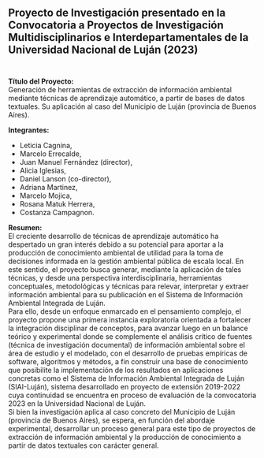 ## Proyecto de Investigación presentado en la Convocatoria a Proyectos de Investigación Multidisciplinarios e Interdepartamentales de la Universidad Nacional de Luján (2023) <br /> <br />

__Título del Proyecto:__ <br />
Generación de herramientas de extracción de información ambiental mediante técnicas de aprendizaje automático, a partir de bases de datos textuales. Su aplicación al caso del Municipio de Luján (provincia de Buenos Aires).


__Integrantes:__ <br />
- Leticia Cagnina,
- Marcelo Errecalde,
- Juan Manuel Fernández (director),
- Alicia Iglesias,
- Daniel Lanson (co-director),
- Adriana Martinez,
- Marcelo Mojica,
- Rosana Matuk Herrera,
- Costanza Campagnon.

__Resumen:__ <br />
El creciente desarrollo de técnicas de aprendizaje automático ha despertado un gran interés debido a su potencial para aportar a la producción de conocimiento ambiental de utilidad para la toma de decisiones informada en la gestión ambiental pública de escala local. En este sentido, el proyecto busca generar, mediante la aplicación de tales técnicas, y desde una perspectiva interdisciplinaria, herramientas conceptuales, metodológicas y técnicas para relevar, interpretar y extraer información ambiental para su publicación en el Sistema de Información Ambiental Integrada de Luján. <br />
Para ello, desde un enfoque enmarcado en el pensamiento complejo, el proyecto propone una primera instancia exploratoria orientada a fortalecer la integración disciplinar de conceptos, para avanzar luego en un balance teórico y experimental donde se complemente el análisis crítico de fuentes (técnica de investigación documental) de información ambiental sobre el área de estudio y el modelado, con el desarrollo de pruebas empíricas de software, algoritmos y métodos, a fin construir una base de conocimiento que posibilite la implementación de los resultados en aplicaciones concretas como el Sistema de Información Ambiental Integrada de Luján (SIAI-Luján), sistema desarrollado en proyecto de extensión 2019-2022 cuya continuidad se encuentra en proceso de evaluación de la convocatoria 2023 en la Universidad Nacional de Luján. <br />
Si bien la investigación aplica al caso concreto del Municipio de Luján (provincia de Buenos Aires), se espera, en función del abordaje experimental, desarrollar un proceso general para este tipo de proyectos de extracción de información ambiental y la producción de conocimiento a partir de datos textuales con carácter general.


